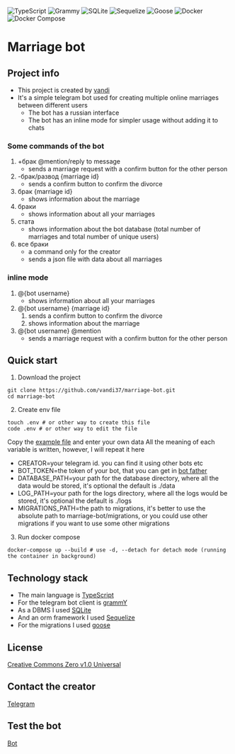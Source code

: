 ![TypeScript](https://img.shields.io/badge/TypeScript-3178C6?style=for-the-badge&logo=typescript&logoColor=white)
![Grammy](https://img.shields.io/badge/Grammy-3776AB?style=for-the-badge&logo=telegram&logoColor=white)
![SQLite](https://img.shields.io/badge/SQLite-003B57?style=for-the-badge&logo=sqlite&logoColor=white)
![Sequelize](https://img.shields.io/badge/Sequelize-52B0E7?style=for-the-badge&logo=sequelize&logoColor=white)
![Goose](https://img.shields.io/badge/Goose-000000?style=for-the-badge&logo=go&logoColor=white)
![Docker](https://img.shields.io/badge/Docker-2496ED?style=for-the-badge&logo=docker&logoColor=white)
![Docker Compose](https://img.shields.io/badge/Docker_Compose-2496ED?style=for-the-badge&logo=docker&logoColor=white)
# Marriage bot

## Project info

- This project is created by [vandi](https://github.com/vandi37)
- It's a simple telegram bot used for creating multiple online marriages between different users
  - The bot has a russian interface
  - The bot has an inline mode for simpler usage without adding it to chats

### Some commands of the bot

1. +брак @mention/reply to message
   - sends a marriage request with a confirm button for the other person
2. -брак/развод {marriage id}
   - sends a confirm button to confirm the divorce
3. брак {marriage id}
   - shows information about the marriage
4. браки
   - shows information about all your marriages
5. стата
   - shows information about the bot database (total number of marriages and total number of unique users)
6. все браки
   - a command only for the creator
   - sends a json file with data about all marriages

### inline mode

1. @{bot username}
   - shows information about all your marriages
2. @{bot username} {marriage id}
   1. sends a confirm button to confirm the divorce
   2. shows information about the marriage
3. @{bot username} @mention
   - sends a marriage request with a confirm button for the other person

## Quick start

1. Download the project
  ```shell
  git clone https://github.com/vandi37/marriage-bot.git
  cd marriage-bot
  ```
2. Create env file
  ```shell
  touch .env # or other way to create this file
  code .env # or other way to edit the file
  ```
  Copy the [example file](.example.env) and enter your own data 
  All the meaning of each variable is written, however, I will repeat it here
  - CREATOR=your telegram id. you can find it using other bots etc
  - BOT_TOKEN=the token of your bot, that you can get in [bot father](https://t.me/BotFather)
  - DATABASE_PATH=your path for the database directory, where all the data would be stored, it's optional the default is ./data
  - LOG_PATH=your path for the logs directory, where all the logs would be stored, it's optional the default is ./logs
  - MIGRATIONS_PATH=the path to migrations, it's better to use the absolute path to marriage-bot/migrations, or you could use other migrations if you want to use some other migrations

3. Run docker compose
  ```shell
  docker-compose up --build # use -d, --detach for detach mode (running the container in background)
  ```

## Technology stack

- The main language is [TypeScript](https://www.typescriptlang.org/)
- For the telegram bot client is [grammY](https://grammy.dev/)
- As a DBMS I used [SQLite](https://sqlite.org/)
- And an orm framework I used [Sequelize](https://sequelize.org/)
- For the migrations I used [goose](https://github.com/pressly/goose)

## License 

[Creative Commons Zero v1.0 Universal](LICENSE)

## Contact the creator

[Telegram](https://t.me/vandi37)

## Test the bot

[Bot](https://t.me/maarriage_bot)
